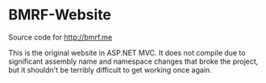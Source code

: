 BMRF-Website
============

Source code for http://bmrf.me

This is the original website in ASP.NET MVC. It does not compile due to significant assembly name and namespace changes that broke the project, but it shouldn't be terribly difficult to get working once again.
